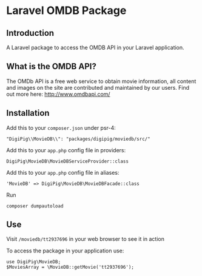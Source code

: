 # Laravel OMDB Package

## Introduction
A Laravel package to access the OMDB API in your Laravel application.

## What is the OMDB API?
The OMDb API is a free web service to obtain movie information, all content and images on the site are contributed and maintained by our users. Find out more here: http://www.omdbapi.com/

## Installation
Add this to your `composer.json` under psr-4:
```
"DigiPig\\MovieDB\\": "packages/digipig/moviedb/src/"
```

Add this to your `app.php` config file in providers:
```
DigiPig\MovieDB\MovieDBServiceProvider::class
```

Add this to your `app.php` config file in aliases:
```
'MovieDB' => DigiPig\MovieDB\MovieDBFacade::class
```

Run 
```
composer dumpautoload
```
## Use
Visit ```/moviedb/tt2937696``` in your web browser to see it in action

To access the package in your application use:
```
use DigiPig\MovieDB;
$MoviesArray = \MovieDB::getMovie('tt2937696');
```
